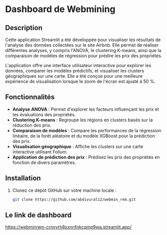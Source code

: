 # Dashboard de Webmining

## Description

Cette application Streamlit a été développée pour visualiser les résultats de l'analyse des données collectées sur le site Airbnb. Elle permet de réaliser différentes analyses, y compris l'ANOVA, le clustering K-means, ainsi que la comparaison de modèles de régression pour prédire les prix des propriétés.

L'application offre une interface utilisateur interactive pour explorer les données, comparer les modèles prédictifs, et visualiser les clusters géographiques sur une carte. Elle a été conçue pour une meilleure expérience de visualisation lorsque le zoom de l'écran est ajusté à 50 %.

## Fonctionnalités

- **Analyse ANOVA** : Permet d'explorer les facteurs influençant les prix et les évaluations des propriétés.
- **Clustering K-means** : Regroupe les régions en clusters basés sur la réduction des prix.
- **Comparaison de modèles** : Compare les performances de la régression linéaire, de la forêt aléatoire et du modèle XGBoost pour la prédiction des prix.
- **Visualisation géographique** : Affiche les clusters sur une carte interactive utilisant Folium.
- **Application de prédiction des prix** : Prédisez les prix des propriétés en fonction de divers paramètres.

## Installation

1. Clonez ce dépôt GitHub sur votre machine locale :

   ```bash
   git clone https://github.com/abdivural12/webmin_rem.git
## Le link de dashboard
https://webminrem-crnvvrh8sxnnfnkcqmp9wa.streamlit.app/

